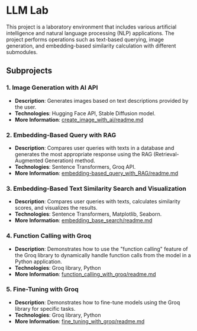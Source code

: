 # LLM Lab

This project is a laboratory environment that includes various artificial intelligence and natural language processing (NLP) applications. The project performs operations such as text-based querying, image generation, and embedding-based similarity calculation with different submodules.

## Subprojects

### 1. **Image Generation with AI API**
- **Description**: Generates images based on text descriptions provided by the user.
- **Technologies**: Hugging Face API, Stable Diffusion model.
- **More Information**: [create_image_with_ai/readme.md](./create_image_with_ai/readme.md)

### 2. **Embedding-Based Query with RAG**
- **Description**: Compares user queries with texts in a database and generates the most appropriate response using the RAG (Retrieval-Augmented Generation) method.
- **Technologies**: Sentence Transformers, Groq API.
- **More Information**: [embedding-based_query_with_RAG/readme.md](./embedding-based_query_with_RAG/readme.md)

### 3. **Embedding-Based Text Similarity Search and Visualization**
- **Description**: Compares user queries with texts, calculates similarity scores, and visualizes the results.
- **Technologies**: Sentence Transformers, Matplotlib, Seaborn.
- **More Information**: [embedding_base_search/readme.md](./embedding_base_search/readme.md)

### 4. **Function Calling with Groq**
- **Description**: Demonstrates how to use the "function calling" feature of the Groq library to dynamically handle function calls from the model in a Python application.
- **Technologies**: Groq library, Python
- **More Information**: [function_calling_with_groq/readme.md](./function_calling_with_groq/readme.md)

### 5. **Fine-Tuning with Groq**
- **Description**: Demonstrates how to fine-tune models using the Groq library for specific tasks.
- **Technologies**: Groq library, Python
- **More Information**: [fine_tuning_with_groq/readme.md](./fine_tuning_with_groq/readme.md)
